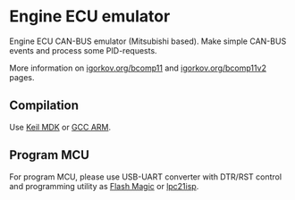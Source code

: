 # Engine ECU emulator

Engine ECU CAN-BUS emulator (Mitsubishi based). Make simple CAN-BUS events and process some PID-requests. 

More information on <a href="igorkov.org/bcomp11">igorkov.org/bcomp11</a> and <a href="igorkov.org/bcomp11v2">igorkov.org/bcomp11v2</a> pages.

Compilation
---------

Use <a href="http://www.keil.com">Keil MDK</a> or <a href="https://developer.arm.com/open-source/gnu-toolchain/gnu-rm/downloads">GCC ARM</a>.

Program MCU
---------

For program MCU, please use USB-UART converter with DTR/RST control and programming utility as <a href="http://www.flashmagictool.com/">Flash Magic</a> or <a href="https://sourceforge.net/projects/lpc21isp/">lpc21isp</a>.

